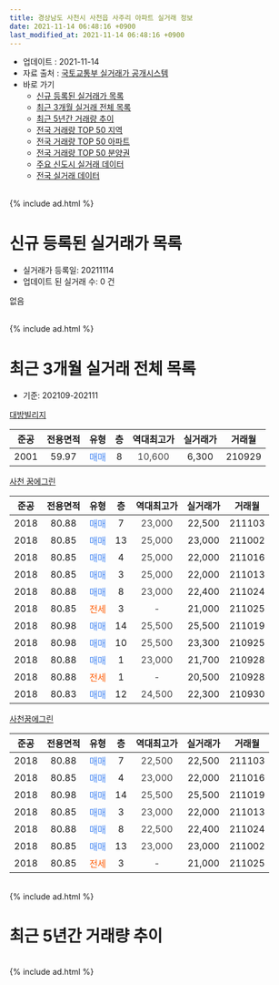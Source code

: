 ```yaml
---
title: 경상남도 사천시 사천읍 사주리 아파트 실거래 정보
date: 2021-11-14 06:48:16 +0900
last_modified_at: 2021-11-14 06:48:16 +0900
---
```


* 업데이트 : 2021-11-14
* 자료 출처 : [국토교통부 실거래가 공개시스템](http://rt.molit.go.kr)
* 바로 가기
    * [신규 등록된 실거래가 목록](#신규-등록된-실거래가-목록)
    * [최근 3개월 실거래 전체 목록](#최근-3개월-실거래-전체-목록)
    * [최근 5년간 거래량 추이](#최근-5년간-거래량-추이)
    * [전국 거래량 TOP 50 지역](https://inasie.github.io/apt-trade-info/최근-3개월-전국에서-가장-거래가-많이-발생한-지역)
    * [전국 거래량 TOP 50 아파트](https://inasie.github.io/apt-trade-info/최근-3개월-전국에서-가장-거래가-많이-발생한-아파트)
    * [전국 거래량 TOP 50 분양권](https://inasie.github.io/apt-trade-info/최근-3개월-전국에서-가장-거래가-많이-발생한-분양권)
    * [주요 신도시 실거래 데이터](https://inasie.github.io/apt-trade-info/주요-신도시)
    * [전국 실거래 데이터](https://inasie.github.io/apt-trade-info/전국)
<br>
{% include ad.html %}
<br>

# 신규 등록된 실거래가 목록
* 실거래가 등록일: 20211114
* 업데이트 된 실거래 수: 0 건

없음

<br>
{% include ad.html %}
<br>

# 최근 3개월 실거래 전체 목록
* 기준: 202109-202111


[대방빌리지](https://search.naver.com/search.naver?query=%EA%B2%BD%EC%83%81%EB%82%A8%EB%8F%84+%EC%82%AC%EC%B2%9C%EC%8B%9C+%EC%82%AC%EC%B2%9C%EC%9D%8D+%EC%82%AC%EC%A3%BC%EB%A6%AC+%EB%8C%80%EB%B0%A9%EB%B9%8C%EB%A6%AC%EC%A7%80)

|준공|전용면적|유형|층|역대최고가|실거래가|거래월|
|:---:|:---:|:---:|:---:|:---:|:---:|:---:|
|2001|59.97|<span style="color:#4285f3">매매</span>|8|<span style="color:#444444">10,600</span>|6,300|210929|

[사천 꿈에그린](https://search.naver.com/search.naver?query=%EA%B2%BD%EC%83%81%EB%82%A8%EB%8F%84+%EC%82%AC%EC%B2%9C%EC%8B%9C+%EC%82%AC%EC%B2%9C%EC%9D%8D+%EC%82%AC%EC%A3%BC%EB%A6%AC+%EC%82%AC%EC%B2%9C+%EA%BF%88%EC%97%90%EA%B7%B8%EB%A6%B0)

|준공|전용면적|유형|층|역대최고가|실거래가|거래월|
|:---:|:---:|:---:|:---:|:---:|:---:|:---:|
|2018|80.88|<span style="color:#4285f3">매매</span>|7|<span style="color:#444444">23,000</span>|22,500|211103|
|2018|80.85|<span style="color:#4285f3">매매</span>|13|<span style="color:#444444">25,000</span>|23,000|211002|
|2018|80.85|<span style="color:#4285f3">매매</span>|4|<span style="color:#444444">25,000</span>|22,000|211016|
|2018|80.85|<span style="color:#4285f3">매매</span>|3|<span style="color:#444444">25,000</span>|22,000|211013|
|2018|80.88|<span style="color:#4285f3">매매</span>|8|<span style="color:#444444">23,000</span>|22,400|211024|
|2018|80.85|<span style="color:#ff5a00">전세</span>|3|<span style="color:#444444">-</span>|21,000|211025|
|2018|80.98|<span style="color:#4285f3">매매</span>|14|<span style="color:#444444">25,500</span>|25,500|211019|
|2018|80.98|<span style="color:#4285f3">매매</span>|10|<span style="color:#444444">25,500</span>|23,300|210925|
|2018|80.88|<span style="color:#4285f3">매매</span>|1|<span style="color:#444444">23,000</span>|21,700|210928|
|2018|80.88|<span style="color:#ff5a00">전세</span>|1|<span style="color:#444444">-</span>|20,500|210928|
|2018|80.83|<span style="color:#4285f3">매매</span>|12|<span style="color:#444444">24,500</span>|22,300|210930|

[사천꿈에그린](https://search.naver.com/search.naver?query=%EA%B2%BD%EC%83%81%EB%82%A8%EB%8F%84+%EC%82%AC%EC%B2%9C%EC%8B%9C+%EC%82%AC%EC%B2%9C%EC%9D%8D+%EC%82%AC%EC%A3%BC%EB%A6%AC+%EC%82%AC%EC%B2%9C%EA%BF%88%EC%97%90%EA%B7%B8%EB%A6%B0)

|준공|전용면적|유형|층|역대최고가|실거래가|거래월|
|:---:|:---:|:---:|:---:|:---:|:---:|:---:|
|2018|80.88|<span style="color:#4285f3">매매</span>|7|<span style="color:#444444">22,500</span>|22,500|211103|
|2018|80.85|<span style="color:#4285f3">매매</span>|4|<span style="color:#444444">23,000</span>|22,000|211016|
|2018|80.98|<span style="color:#4285f3">매매</span>|14|<span style="color:#444444">25,500</span>|25,500|211019|
|2018|80.85|<span style="color:#4285f3">매매</span>|3|<span style="color:#444444">23,000</span>|22,000|211013|
|2018|80.88|<span style="color:#4285f3">매매</span>|8|<span style="color:#444444">22,500</span>|22,400|211024|
|2018|80.85|<span style="color:#4285f3">매매</span>|13|<span style="color:#444444">23,000</span>|23,000|211002|
|2018|80.85|<span style="color:#ff5a00">전세</span>|3|<span style="color:#444444">-</span>|21,000|211025|


<br>
{% include ad.html %}
<br>

# 최근 5년간 거래량 추이


<div style="width:100%;">
    <canvas id="deal_progress" height="200"></canvas>
</div>

<script>
new Chart(document.getElementById("deal_progress"), {
    type: 'line',
    data: {
        labels: ['201611','201612','201701','201702','201703','201704','201705','201706','201707','201708','201709','201710','201711','201712','201801','201802','201803','201804','201805','201806','201807','201808','201809','201810','201811','201812','201901','201902','201903','201904','201905','201906','201907','201908','201909','201910','201911','201912','202001','202002','202003','202004','202005','202006','202007','202008','202009','202010','202011','202012','202101','202102','202103','202104','202105','202106','202107','202108','202109','202110','202111'],
        datasets: [{
            label: '매매',
            pointRadius: 1,
            data: [0, 1, 0, 1, 1, 2, 1, 0, 3, 0, 1, 0, 1, 2, 1, 1, 1, 0, 3, 2, 4, 0, 2, 1, 1, 4, 10, 6, 11, 3, 2, 2, 4, 2, 4, 4, 3, 3, 1, 1, 6, 0, 2, 2, 5, 2, 3, 5, 6, 7, 8, 5, 5, 13, 2, 7, 10, 9, 4, 10, 2],
            borderColor: "rgba(255, 201, 14, 1)",
            backgroundColor: "rgba(255, 201, 14, 0.5)",
            fill: false,
            lineTension: 0
        },{
            label: '전월세',
            pointRadius: 1,
            data: [1, 0, 0, 0, 0, 0, 1, 1, 0, 0, 1, 0, 1, 1, 0, 2, 2, 0, 0, 1, 1, 0, 0, 1, 2, 6, 25, 19, 17, 5, 2, 4, 3, 5, 3, 2, 3, 4, 3, 7, 0, 1, 1, 1, 3, 5, 3, 4, 8, 5, 7, 13, 4, 5, 8, 6, 3, 2, 1, 2, 0],
            borderColor: "rgba(0, 141, 185, 1)",
            backgroundColor: "rgba(0, 141, 185, 0.5)",
            fill: false,
            lineTension: 0
        }
        ]
    },
    options: {
        responsive: true,
        title: {
            display: false
        },
        tooltips: {
            mode: 'index',
            intersect: false
        },
        hover: {
            mode: 'nearest',
            intersect: true
        },
        scales: {
            xAxes: [{
                display: true,
                scaleLabel: {
                    display: true,
                    labelString: '년/월'
                }
            }],
            yAxes: [{
                display: true,
                ticks: {
                    suggestedMin: 0,
                },
                scaleLabel: {
                    display: true,
                    labelString: '실거래 수'
                }
            }]
        }
    }
});

</script>


<br>
{% include ad.html %}
<br>

